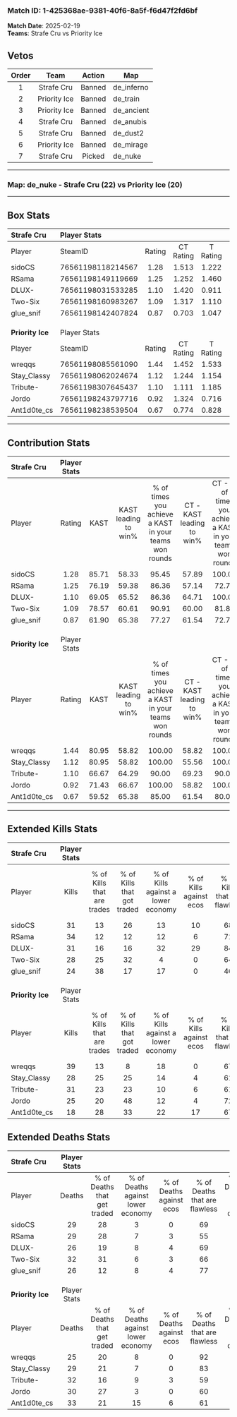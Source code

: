 ### Match ID: 1-425368ae-9381-40f6-8a5f-f6d47f2fd6bf  
**Match Date**: 2025-02-19  
**Teams**: Strafe Cru vs Priority Ice  

## Vetos  

| Order | Team | Action | Map |
| :---: | :--: | :----: | --- |
| 1 | Strafe Cru | Banned | de_inferno |
| 2 | Priority Ice | Banned | de_train |
| 3 | Priority Ice | Banned | de_ancient |
| 4 | Strafe Cru | Banned | de_anubis |
| 5 | Strafe Cru | Banned | de_dust2 |
| 6 | Priority Ice | Banned | de_mirage |
| 7 | Strafe Cru | Picked | de_nuke |

---  

### **Map**: de_nuke - Strafe Cru (22) vs Priority Ice (20)  
---  

## Box Stats  

| **Strafe Cru**   | Player Stats      |        |           |          |       |      |       |         |        |      |     |
| :- | :- | :-: | :-: | :-: | :-: | :-: | :-: | :-: | :-: | :-: | :-: |
| Player           | SteamID           | Rating | CT Rating | T Rating | KAST  | ADR  | Kills | Assists | Deaths | K/D  | HS% |
| sidoCS           | 76561198118214567 |  1.28  |   1.513   |  1.222   | 85.71 | 91.6 |  31   |   12    |   29   | 1.07 | 61  |
| RSama            | 76561198149119669 |  1.25  |   1.252   |  1.460   | 76.19 | 88.5 |  34   |    9    |   29   | 1.17 | 44  |
| DLUX-            | 76561198031533285 |  1.10  |   1.420   |  0.911   | 69.05 | 68.8 |  31   |    3    |   26   | 1.19 | 35  |
| Two-Six          | 76561198160983267 |  1.09  |   1.317   |  1.110   | 78.57 | 79.9 |  28   |   11    |   32   | 0.88 | 53  |
| glue_snif        | 76561198142407824 |  0.87  |   0.703   |  1.047   | 61.90 | 55.8 |  24   |    4    |   26   | 0.92 | 66  |
|                  |                   |        |           |          |       |      |       |         |        |      |     |
|                  |                   |        |           |          |       |      |       |         |        |      |     |
|                  |                   |        |           |          |       |      |       |         |        |      |     |
| **Priority Ice** | Player Stats      |        |           |          |       |      |       |         |        |      |     |
| Player           | SteamID           | Rating | CT Rating | T Rating | KAST  | ADR  | Kills | Assists | Deaths | K/D  | HS% |
| wreqqs           | 76561198085561090 |  1.44  |   1.452   |  1.533   | 80.95 | 90.0 |  39   |    6    |   25   | 1.56 | 35  |
| Stay_Classy      | 76561198062024674 |  1.12  |   1.244   |  1.154   | 80.95 | 70.6 |  28   |   14    |   29   | 0.97 | 53  |
| Tribute-         | 76561198307645437 |  1.10  |   1.111   |  1.185   | 66.67 | 91.3 |  31   |   10    |   32   | 0.97 | 41  |
| Jordo            | 76561198243797716 |  0.92  |   1.324   |  0.716   | 71.43 | 58.4 |  25   |    6    |   30   | 0.83 | 28  |
| Ant1d0te_cs      | 76561198238539504 |  0.67  |   0.774   |  0.828   | 59.52 | 60.5 |  18   |   10    |   33   | 0.55 | 44  |
---  

## Contribution Stats  

| **Strafe Cru**   | Player Stats |       |                      |                                                        |                           |                                                             |                          |                                                            |
| :- | :-: | :-: | :-: | :-: | :-: | :-: | :-: | :-: |
| Player           |    Rating    | KAST  | KAST leading to win% | % of times you achieve a KAST in your teams won rounds | CT - KAST leading to win% | CT - % of times you achieve a KAST in your teams won rounds | T - KAST leading to win% | T - % of times you achieve a KAST in your teams won rounds |
| sidoCS           |     1.28     | 85.71 |        58.33         |                         95.45                          |           57.89           |                           100.00                            |          58.82           |                           90.91                            |
| RSama            |     1.25     | 76.19 |        59.38         |                         86.36                          |           57.14           |                            72.73                            |          61.11           |                           100.00                           |
| DLUX-            |     1.10     | 69.05 |        65.52         |                         86.36                          |           64.71           |                           100.00                            |          66.67           |                           72.73                            |
| Two-Six          |     1.09     | 78.57 |        60.61         |                         90.91                          |           60.00           |                            81.82                            |          61.11           |                           100.00                           |
| glue_snif        |     0.87     | 61.90 |        65.38         |                         77.27                          |           61.54           |                            72.73                            |          69.23           |                           81.82                            |
|                  |              |       |                      |                                                        |                           |                                                             |                          |                                                            |
|                  |              |       |                      |                                                        |                           |                                                             |                          |                                                            |
|                  |              |       |                      |                                                        |                           |                                                             |                          |                                                            |
| **Priority Ice** | Player Stats |       |                      |                                                        |                           |                                                             |                          |                                                            |
| Player           |    Rating    | KAST  | KAST leading to win% | % of times you achieve a KAST in your teams won rounds | CT - KAST leading to win% | CT - % of times you achieve a KAST in your teams won rounds | T - KAST leading to win% | T - % of times you achieve a KAST in your teams won rounds |
| wreqqs           |     1.44     | 80.95 |        58.82         |                         100.00                         |           58.82           |                           100.00                            |          58.82           |                           100.00                           |
| Stay_Classy      |     1.12     | 80.95 |        58.82         |                         100.00                         |           55.56           |                           100.00                            |          62.50           |                           100.00                           |
| Tribute-         |     1.10     | 66.67 |        64.29         |                         90.00                          |           69.23           |                            90.00                            |          60.00           |                           90.00                            |
| Jordo            |     0.92     | 71.43 |        66.67         |                         100.00                         |           58.82           |                           100.00                            |          76.92           |                           100.00                           |
| Ant1d0te_cs      |     0.67     | 59.52 |        65.38         |                         85.00                          |           61.54           |                            80.00                            |          69.23           |                           90.00                            |
---  

## Extended Kills Stats  

| **Strafe Cru**   | Player Stats |                            |                            |                                    |                         |                              |                                 |                                       |                    |           |
| :- | :-: | :-: | :-: | :-: | :-: | :-: | :-: | :-: | :-: | :-: |
| Player           |    Kills     | % of Kills that are trades | % of Kills that got traded | % of Kills against a lower economy | % of Kills against ecos | % of Kills that are flawless | % of Kills that are close duels | % of Kills that are assisted by flash | Pistol Round Kills | AWP Kills |
| sidoCS           |      31      |             13             |             26             |                 13                 |           10            |              68              |                6                |                   0                   |         2          |     0     |
| RSama            |      34      |             12             |             12             |                 12                 |            6            |              71              |                3                |                   3                   |         2          |    14     |
| DLUX-            |      31      |             16             |             16             |                 32                 |           29            |              84              |                3                |                   0                   |         1          |     0     |
| Two-Six          |      28      |             25             |             32             |                 4                  |            0            |              64              |                0                |                   0                   |         0          |     0     |
| glue_snif        |      24      |             38             |             17             |                 17                 |            0            |              46              |               13                |                   4                   |         1          |     3     |
|                  |              |                            |                            |                                    |                         |                              |                                 |                                       |                    |           |
|                  |              |                            |                            |                                    |                         |                              |                                 |                                       |                    |           |
|                  |              |                            |                            |                                    |                         |                              |                                 |                                       |                    |           |
| **Priority Ice** | Player Stats |                            |                            |                                    |                         |                              |                                 |                                       |                    |           |
| Player           |    Kills     | % of Kills that are trades | % of Kills that got traded | % of Kills against a lower economy | % of Kills against ecos | % of Kills that are flawless | % of Kills that are close duels | % of Kills that are assisted by flash | Pistol Round Kills | AWP Kills |
| wreqqs           |      39      |             13             |             8              |                 18                 |            0            |              67              |               13                |                   0                   |         0          |    17     |
| Stay_Classy      |      28      |             25             |             25             |                 14                 |            4            |              61              |               18                |                   4                   |         0          |     0     |
| Tribute-         |      31      |             23             |             23             |                 10                 |            6            |              61              |               10                |                   0                   |         1          |     0     |
| Jordo            |      25      |             20             |             48             |                 12                 |            4            |              72              |                4                |                   0                   |         2          |     0     |
| Ant1d0te_cs      |      18      |             28             |             33             |                 22                 |           17            |              67              |                6                |                   0                   |         3          |     0     |
## Extended Deaths Stats  

| **Strafe Cru**   | Player Stats |                             |                                   |                          |                               |                            |                           |               |
| :- | :-: | :-: | :-: | :-: | :-: | :-: | :-: | :-: |
| Player           |    Deaths    | % of Deaths that get traded | % of Deaths against lower economy | % of Deaths against ecos | % of Deaths that are flawless | % of Deaths that are close | % of Deaths while blinded | Deaths to AWP |
| sidoCS           |      29      |             28              |                 3                 |            0             |              69               |             3              |             3             |       5       |
| RSama            |      29      |             28              |                 7                 |            3             |              55               |             14             |             0             |       3       |
| DLUX-            |      26      |             19              |                 8                 |            4             |              69               |             4              |             0             |       3       |
| Two-Six          |      32      |             31              |                 6                 |            3             |              66               |             25             |             0             |       4       |
| glue_snif        |      26      |             12              |                 8                 |            4             |              77               |             4              |             0             |       2       |
|                  |              |                             |                                   |                          |                               |                            |                           |               |
|                  |              |                             |                                   |                          |                               |                            |                           |               |
|                  |              |                             |                                   |                          |                               |                            |                           |               |
| **Priority Ice** | Player Stats |                             |                                   |                          |                               |                            |                           |               |
| Player           |    Deaths    | % of Deaths that get traded | % of Deaths against lower economy | % of Deaths against ecos | % of Deaths that are flawless | % of Deaths that are close | % of Deaths while blinded | Deaths to AWP |
| wreqqs           |      25      |             20              |                 8                 |            0             |              92               |             4              |             0             |       2       |
| Stay_Classy      |      29      |             21              |                 7                 |            0             |              83               |             3              |             3             |       3       |
| Tribute-         |      32      |             16              |                 9                 |            3             |              59               |             9              |             0             |       6       |
| Jordo            |      30      |             27              |                 3                 |            0             |              60               |             0              |             3             |       2       |
| Ant1d0te_cs      |      33      |             21              |                15                 |            6             |              61               |             6              |             0             |       4       |
